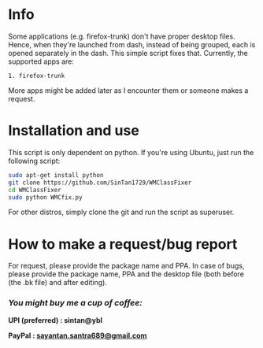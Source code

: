 
# Info

Some applications (e.g. firefox-trunk) don't have proper desktop files. Hence, when they're launched from dash, instead of being grouped, each is opened separately in the dash. This simple script fixes that.
Currently, the supported apps are:

    1. firefox-trunk

More apps might be added later as I encounter them or someone makes a request.

# Installation and use

This script is only dependent on python. If you're using Ubuntu, just run the following script:
```bash
sudo apt-get install python
git clone https://github.com/SinTan1729/WMClassFixer
cd WMClassFixer
sudo python WMCfix.py
```
For other distros, simply clone the git and run the script as superuser.

# How to make a request/bug report

For request, please provide the package name and PPA. In case of bugs, please provide the package name, PPA and the desktop file (both before (the .bk file) and after editing).

### _You might buy me a cup of coffee:_

**UPI (preferred) : sintan@ybl**

**PayPal : sayantan.santra689@gmail.com** 
